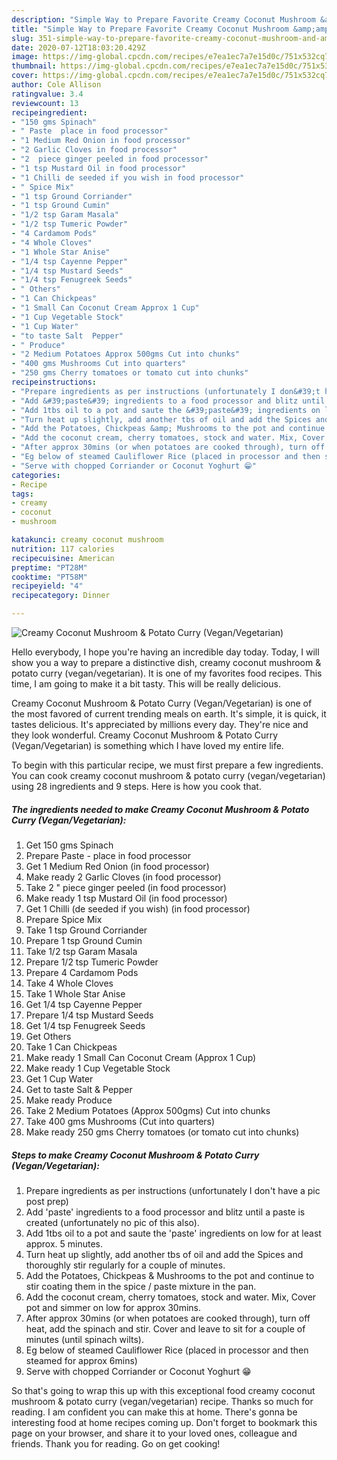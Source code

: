 ```yaml
---
description: "Simple Way to Prepare Favorite Creamy Coconut Mushroom &amp;amp; Potato Curry (Vegan/Vegetarian)"
title: "Simple Way to Prepare Favorite Creamy Coconut Mushroom &amp;amp; Potato Curry (Vegan/Vegetarian)"
slug: 351-simple-way-to-prepare-favorite-creamy-coconut-mushroom-and-amp-potato-curry-vegan-vegetarian
date: 2020-07-12T18:03:20.429Z
image: https://img-global.cpcdn.com/recipes/e7ea1ec7a7e15d0c/751x532cq70/creamy-coconut-mushroom-potato-curry-veganvegetarian-recipe-main-photo.jpg
thumbnail: https://img-global.cpcdn.com/recipes/e7ea1ec7a7e15d0c/751x532cq70/creamy-coconut-mushroom-potato-curry-veganvegetarian-recipe-main-photo.jpg
cover: https://img-global.cpcdn.com/recipes/e7ea1ec7a7e15d0c/751x532cq70/creamy-coconut-mushroom-potato-curry-veganvegetarian-recipe-main-photo.jpg
author: Cole Allison
ratingvalue: 3.4
reviewcount: 13
recipeingredient:
- "150 gms Spinach"
- " Paste  place in food processor"
- "1 Medium Red Onion in food processor"
- "2 Garlic Cloves in food processor"
- "2  piece ginger peeled in food processor"
- "1 tsp Mustard Oil in food processor"
- "1 Chilli de seeded if you wish in food processor"
- " Spice Mix"
- "1 tsp Ground Corriander"
- "1 tsp Ground Cumin"
- "1/2 tsp Garam Masala"
- "1/2 tsp Tumeric Powder"
- "4 Cardamom Pods"
- "4 Whole Cloves"
- "1 Whole Star Anise"
- "1/4 tsp Cayenne Pepper"
- "1/4 tsp Mustard Seeds"
- "1/4 tsp Fenugreek Seeds"
- " Others"
- "1 Can Chickpeas"
- "1 Small Can Coconut Cream Approx 1 Cup"
- "1 Cup Vegetable Stock"
- "1 Cup Water"
- "to taste Salt  Pepper"
- " Produce"
- "2 Medium Potatoes Approx 500gms Cut into chunks"
- "400 gms Mushrooms Cut into quarters"
- "250 gms Cherry tomatoes or tomato cut into chunks"
recipeinstructions:
- "Prepare ingredients as per instructions (unfortunately I don&#39;t have a pic post prep)"
- "Add &#39;paste&#39; ingredients to a food processor and blitz until a paste is created (unfortunately no pic of this also)."
- "Add 1tbs oil to a pot and saute the &#39;paste&#39; ingredients on low for at least approx. 5 minutes."
- "Turn heat up slightly, add another tbs of oil and add the Spices and thoroughly stir regularly for a couple of minutes."
- "Add the Potatoes, Chickpeas &amp; Mushrooms to the pot and continue to stir coating them in the spice / paste mixture in the pan."
- "Add the coconut cream, cherry tomatoes, stock and water. Mix, Cover pot and simmer on low for approx 30mins."
- "After approx 30mins (or when potatoes are cooked through), turn off heat, add the spinach and stir. Cover and leave to sit for a couple of minutes (until spinach wilts)."
- "Eg below of steamed Cauliflower Rice (placed in processor and then steamed for approx 6mins)"
- "Serve with chopped Corriander or Coconut Yoghurt 😁"
categories:
- Recipe
tags:
- creamy
- coconut
- mushroom

katakunci: creamy coconut mushroom 
nutrition: 117 calories
recipecuisine: American
preptime: "PT28M"
cooktime: "PT58M"
recipeyield: "4"
recipecategory: Dinner

---
```



![Creamy Coconut Mushroom &amp; Potato Curry (Vegan/Vegetarian)](https://img-global.cpcdn.com/recipes/e7ea1ec7a7e15d0c/751x532cq70/creamy-coconut-mushroom-potato-curry-veganvegetarian-recipe-main-photo.jpg)

Hello everybody, I hope you're having an incredible day today. Today, I will show you a way to prepare a distinctive dish, creamy coconut mushroom &amp; potato curry (vegan/vegetarian). It is one of my favorites food recipes. This time, I am going to make it a bit tasty. This will be really delicious.

Creamy Coconut Mushroom &amp; Potato Curry (Vegan/Vegetarian) is one of the most favored of current trending meals on earth. It's simple, it is quick, it tastes delicious. It's appreciated by millions every day. They're nice and they look wonderful. Creamy Coconut Mushroom &amp; Potato Curry (Vegan/Vegetarian) is something which I have loved my entire life.




To begin with this particular recipe, we must first prepare a few ingredients. You can cook creamy coconut mushroom &amp; potato curry (vegan/vegetarian) using 28 ingredients and 9 steps. Here is how you cook that.

<!--inarticleads1-->

##### The ingredients needed to make Creamy Coconut Mushroom &amp; Potato Curry (Vegan/Vegetarian):

1. Get 150 gms Spinach
1. Prepare  Paste - place in food processor
1. Get 1 Medium Red Onion (in food processor)
1. Make ready 2 Garlic Cloves (in food processor)
1. Take 2 &#34; piece ginger peeled (in food processor)
1. Make ready 1 tsp Mustard Oil (in food processor)
1. Get 1 Chilli (de seeded if you wish) (in food processor)
1. Prepare  Spice Mix
1. Take 1 tsp Ground Corriander
1. Prepare 1 tsp Ground Cumin
1. Take 1/2 tsp Garam Masala
1. Prepare 1/2 tsp Tumeric Powder
1. Prepare 4 Cardamom Pods
1. Take 4 Whole Cloves
1. Take 1 Whole Star Anise
1. Get 1/4 tsp Cayenne Pepper
1. Prepare 1/4 tsp Mustard Seeds
1. Get 1/4 tsp Fenugreek Seeds
1. Get  Others
1. Take 1 Can Chickpeas
1. Make ready 1 Small Can Coconut Cream (Approx 1 Cup)
1. Make ready 1 Cup Vegetable Stock
1. Get 1 Cup Water
1. Get to taste Salt &amp; Pepper
1. Make ready  Produce
1. Take 2 Medium Potatoes (Approx 500gms) Cut into chunks
1. Take 400 gms Mushrooms (Cut into quarters)
1. Make ready 250 gms Cherry tomatoes (or tomato cut into chunks)




<!--inarticleads2-->

##### Steps to make Creamy Coconut Mushroom &amp; Potato Curry (Vegan/Vegetarian):

1. Prepare ingredients as per instructions (unfortunately I don&#39;t have a pic post prep)
1. Add &#39;paste&#39; ingredients to a food processor and blitz until a paste is created (unfortunately no pic of this also).
1. Add 1tbs oil to a pot and saute the &#39;paste&#39; ingredients on low for at least approx. 5 minutes.
1. Turn heat up slightly, add another tbs of oil and add the Spices and thoroughly stir regularly for a couple of minutes.
1. Add the Potatoes, Chickpeas &amp; Mushrooms to the pot and continue to stir coating them in the spice / paste mixture in the pan.
1. Add the coconut cream, cherry tomatoes, stock and water. Mix, Cover pot and simmer on low for approx 30mins.
1. After approx 30mins (or when potatoes are cooked through), turn off heat, add the spinach and stir. Cover and leave to sit for a couple of minutes (until spinach wilts).
1. Eg below of steamed Cauliflower Rice (placed in processor and then steamed for approx 6mins)
1. Serve with chopped Corriander or Coconut Yoghurt 😁




So that's going to wrap this up with this exceptional food creamy coconut mushroom &amp; potato curry (vegan/vegetarian) recipe. Thanks so much for reading. I am confident you can make this at home. There's gonna be interesting food at home recipes coming up. Don't forget to bookmark this page on your browser, and share it to your loved ones, colleague and friends. Thank you for reading. Go on get cooking!
